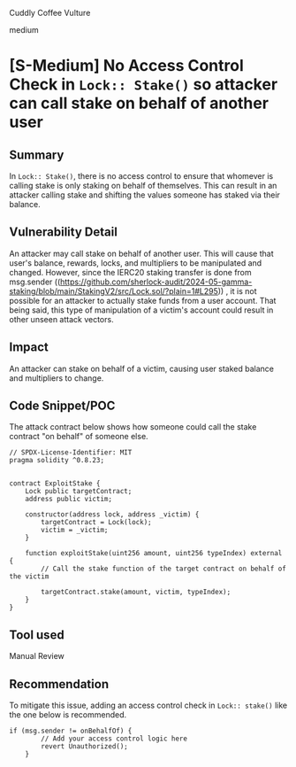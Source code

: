 Cuddly Coffee Vulture

medium

# [S-Medium] No Access Control Check in `Lock:: Stake()` so attacker can call stake on behalf of another user

## Summary
In `Lock:: Stake()`, there is no access control to ensure that whomever is calling stake is only staking
on behalf of themselves.  This can result in an attacker calling stake and shifting the values someone 
has staked via their balance. 

## Vulnerability Detail
An attacker may call stake on behalf of another user.  This will cause that user's balance, rewards, locks, and multipliers to be manipulated and changed.  However, since the IERC20 staking transfer is done from msg.sender ((https://github.com/sherlock-audit/2024-05-gamma-staking/blob/main/StakingV2/src/Lock.sol/?plain=1#L295)) , it is not possible for an attacker to actually stake funds from a user account.  That being said, this type of manipulation of a victim's account could result in other unseen attack vectors.

## Impact
An attacker can stake on behalf of a victim, causing user staked balance and multipliers to change.

## Code Snippet/POC
The attack contract below shows how someone could call the stake contract 
"on behalf" of someone else.

```solidity
// SPDX-License-Identifier: MIT
pragma solidity ^0.8.23;


contract ExploitStake {
    Lock public targetContract;
    address public victim;

    constructor(address lock, address _victim) {
        targetContract = Lock(lock);
        victim = _victim;
    }

    function exploitStake(uint256 amount, uint256 typeIndex) external {
        // Call the stake function of the target contract on behalf of the victim

        targetContract.stake(amount, victim, typeIndex);
    }
}

```
## Tool used

Manual Review

## Recommendation
To mitigate this issue, adding an access control check in `Lock:: stake()` like the one below is recommended.

```solidity
if (msg.sender != onBehalfOf) {
        // Add your access control logic here
        revert Unauthorized();
    }
```
